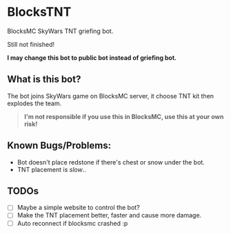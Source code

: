 
# BlocksTNT

BlocksMC SkyWars TNT griefing bot.

Still not finished!

**I may change this bot to public bot instead of griefing bot.**


## What is this bot?
The bot joins SkyWars game on BlocksMC server, it choose TNT kit then explodes the team.

>  **I'm not responsible if you use this in BlocksMC, use this at your own risk!**

## Known Bugs/Problems:

- Bot doesn't place redstone if there's chest or snow under the bot.
- TNT placement is *slow*..

  

## TODOs

- [ ] Maybe a simple website to control the bot?
- [ ] Make the TNT placement better, faster and cause more damage.
- [ ] Auto reconnect if blocksmc crashed :p